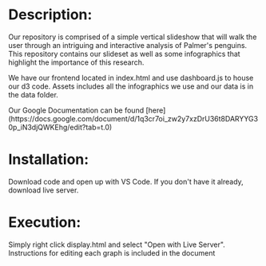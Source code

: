 <h1>Description:</h1>
<p>Our repository is comprised of a simple vertical slideshow that will walk the user through an intriguing and interactive analysis of Palmer's penguins. This repository contains our slideset as well as some infographics that highlight the importance of this research.</p>
<p>We have our frontend located in index.html and use dashboard.js to house our d3 code. Assets includes all the infographics we use and our data is in the data folder.</p>
<p>Our Google Documentation can be found [here](https://docs.google.com/document/d/1q3cr7oi_zw2y7xzDrU36t8DARYYG30p_iN3djQWKEhg/edit?tab=t.0)</p>
<h1>Installation:</h1>
<p>Download code and open up with VS Code. If you don't have it already, download live server.</p>
<h1>Execution:</h1>
<p>Simply right click display.html and select "Open with Live Server". Instructions for editing each graph is included in the document</p>